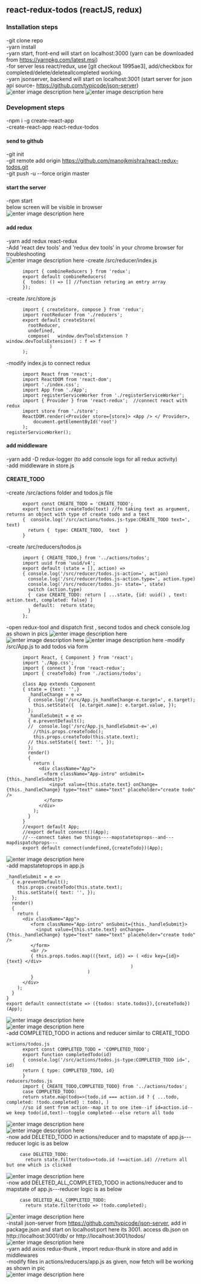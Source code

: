 ## react-redux-todos (reactJS, redux)

### Installation steps
-git clone repo   
-yarn install     
-yarn start, front-end will start on localhost:3000 (yarn can be downloaded from https://yarnpkg.com/latest.msi)  
-for server less react/redux, use [git checkout 1995ae3], add/checkbox for completed/delete/deleteallcompleted working.  
-yarn jsonserver, backend will start on localhost:3001 (start server for json api source- https://github.com/typicode/json-server)  
![enter image description here](https://github.com/manojkmishra/react-redux-todos/blob/master/screenshots/frontend.PNG) 
![enter image description here](https://github.com/manojkmishra/react-redux-todos/blob/master/screenshots/backend.PNG) 

### Development steps
-npm i -g create-react-app  
-create-react-app react-redux-todos  

#### send to github
-git init  
-git remote add origin https://github.com/manojkmishra/react-redux-todos.git  
-git push -u --force origin master  

#### start the server  
-npm start  
below screen will be visible in browser  
![enter image description here](https://github.com/manojkmishra/react-redux-todos/blob/master/screenshots/screen1.PNG)  

#### add redux  
-yarn add redux react-redux  
-Add 'react dev tools' and 'redux dev tools' in your chrome browser for troubleshooting    
![enter image description here](https://github.com/manojkmishra/react-redux-todos/blob/master/screenshots/reactnreduxdevtools.PNG) 
-create /src/reducer/index.js  
```
      import { combineReducers } from 'redux';  
      export default combineReducers(  
      {  todos: () => [] //function returing an emtry array  
      });  
```
-create /src/store.js  
```
      import { createStore, compose } from 'redux';  
      import rootReducer from './reducers';  
      export default createStore(  
        rootReducer,  
        undefined,  
        compose(   window.devToolsExtension ? window.devToolsExtension() : f => f  
                )  
      );  
```
-modify index.js to connect redux  
```
      import React from 'react';  
      import ReactDOM from 'react-dom';  
      import './index.css';  
      import App from './App';  
      import registerServiceWorker from './registerServiceWorker';  
      import { Provider } from 'react-redux';  //connect react with redux  
      import store from './store';  
      ReactDOM.render(<Provider store={store}> <App /> </ Provider>,    
          document.getElementById('root')  
      );  
registerServiceWorker();  
```
#### add middleware   
-yarn add -D redux-logger (to add console logs for all redux activity)  
-add middleware in store.js  

#### CREATE_TODO
-create /src/actions folder and todos.js file  
```
      export const CREATE_TODO = 'CREATE_TODO';  
      export function createTodo(text) //fn taking text as argument, returns an object with type of create todo and a text 
      {  console.log('/src/actions/todos.js-type:CREATE_TODO text=', text)  
        return {  type: CREATE_TODO,  text  }  
      }  
```
-create /src/reducers/todos.js  
```
      import { CREATE_TODO,} from '../actions/todos';  
      import uuid from 'uuid/v4';  
      export default (state = [], action) =>   
      { console.log('/src/reducer/todos.js-action=', action)  
        console.log('/src/reducer/todos.js-action.type=', action.type)  
        console.log('/src/reducer/todos.js- state=', state)  
        switch (action.type)   
        {  case CREATE_TODO: return [ ...state, {id: uuid() , text: action.text, completed: false} ]  
          default:  return state;  
        }  
      }; 
``` 
-open redux-tool and dispatch first , second todos and check console.log as shown in pics
![enter image description here](https://github.com/manojkmishra/react-redux-todos/blob/master/screenshots/dispatchfirsttodo.PNG) 
![enter image description here](https://github.com/manojkmishra/react-redux-todos/blob/master/screenshots/dispatchsecondtodo.PNG) 
![enter image description here](https://github.com/manojkmishra/react-redux-todos/blob/master/screenshots/consolelogseconddispatch.PNG) 
-modify /src/App.js to add todos via form
```
      import React, { Component } from 'react';
      import './App.css';
      import { connect } from 'react-redux';
      import { createTodo} from './actions/todos';

      class App extends Component 
      { state = {text: '',}
        _handleChange = e => 
        { console.log('/src/App.js_handleChange-e.target=', e.target);
          this.setState({  [e.target.name]: e.target.value, });
        };
        _handleSubmit = e => 
        { e.preventDefault();
        //  console.log('/src/App.js_handleSubmit-e=',e)
          //this.props.createTodo();
          this.props.createTodo(this.state.text);
        // this.setState({ text: '', });
        };
        render() 
        {
          return (
            <div className="App">
              <form className="App-intro" onSubmit={this._handleSubmit}>
                <input value={this.state.text} onChange={this._handleChange} type="text" name="text" placeholder="create todo"  />
              </form>
            </div>
          );
        }
      }
      //export default App;
      //export default connect()(App);
      //---connect takes two things----mapstatetoprops--and---mapdispatchprops---
      export default connect(undefined,{createTodo})(App);
```
![enter image description here](https://github.com/manojkmishra/react-redux-todos/blob/master/screenshots/createtodoinapp.PNG)   
-add mapstatetoprops in app.js  
```
_handleSubmit = e => 
  { e.preventDefault();
    this.props.createTodo(this.state.text);
    this.setState({ text: '', });
  };
  render() 
  {
    return (
      <div className="App">
         <form className="App-intro" onSubmit={this._handleSubmit}>
           <input value={this.state.text} onChange={this._handleChange} type="text" name="text" placeholder="create todo"  />
         </form>
         <br />
         { this.props.todos.map(({text, id}) => ( <div key={id}>  {text} </div>
                                              )
                              )
         }
      </div>
    );
  }
}
export default connect(state => ({todos: state.todos}),{createTodo})(App);
```
![enter image description here](https://github.com/manojkmishra/react-redux-todos/blob/master/screenshots/addmapstatetoprops.PNG)   
![enter image description here](https://github.com/manojkmishra/react-redux-todos/blob/master/screenshots/todosaddedinappjs.PNG)    
-add COMPLETED_TODO in actions and reducer similar to CREATE_TODO  
``` 
actions/todos.js  
      export const COMPLETED_TODO = 'COMPLETED_TODO';  
      export function completedTodo(id)   
      { console.log('/src/actions/todos.js-type:COMPLETED_TODO id=', id)  
      return { type: COMPLETED_TODO, id}  
      }  
reducers/todos.js  
      import { CREATE_TODO,COMPLETED_TODO} from '../actions/todos';  
      case COMPLETED_TODO:   
      return state.map(todo=>(todo.id === action.id ? { ...todo, completed: !todo.completed} : todo), )   
      //so id sent from action--map it to one item--if id=action.id--we keep todo(id,text)--toggle completed---else return all todo  
``` 
![enter image description here](https://github.com/manojkmishra/react-redux-todos/blob/master/screenshots/completedtodoinmaps.PNG)   
![enter image description here](https://github.com/manojkmishra/react-redux-todos/blob/master/screenshots/completedtodo.PNG)    
-now add DELETED_TODO in actions/reducer and to mapstate of app.js---reducer logic is as below
```
     case DELETED_TODO: 
       return state.filter(todo=>todo.id !==action.id) //return all but one which is clicked
```
![enter image description here](https://github.com/manojkmishra/react-redux-todos/blob/master/screenshots/deletetodo.PNG)  
-now add DELETED_ALL_COMPLETED_TODO in actions/reducer and to mapstate of app.js---reducer logic is as below
```
     case DELETED_ALL_COMPLETED_TODO:
       return state.filter(todo => !todo.completed);
```
![enter image description here](https://github.com/manojkmishra/react-redux-todos/blob/master/screenshots/deleteallcompletedtodos.PNG)  
-install json-server from https://github.com/typicode/json-server, add in package.json and start on localhost:port here its 3001.
access db.json on http://localhost:3001/db/  or http://localhost:3001/todos/  
![enter image description here](https://github.com/manojkmishra/react-redux-todos/blob/master/screenshots/startdbserver.PNG)     
-yarn add axios redux-thunk , import redux-thunk in store and add in middlewares  
-modify files in actions/reducers/app.js as given, now fetch will be working as shown in pic  
![enter image description here](https://github.com/manojkmishra/react-redux-todos/blob/master/screenshots/fetchapiworking.PNG)    





